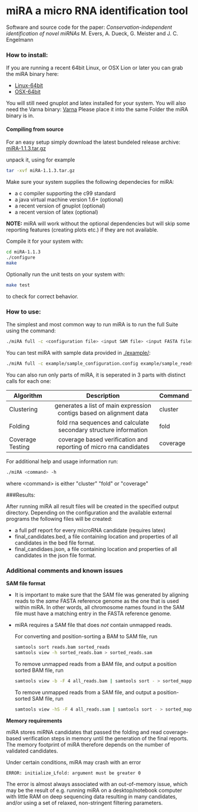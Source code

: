 miRA a micro RNA identification tool
=========

Software and source code for the paper:
*Conservation-independent identification of novel miRNAs*
M. Evers, A. Dueck, G. Meister and J. C. Engelmann

### How to install:

If you are running a recent 64bit Linux, or OSX Lion or later you can grab the miRA binary here:

- [Linux-64bit](bin/miRA-Linux-64bit)
- [OSX-64bit](bin/miRA-OSX-64bit)

You will still need gnuplot and latex installed for your system. 
You will also need the Varna binary: [Varna](VARNAv3-91.jar)
Please place it into the same Folder the miRA binary is in. 

#### Compiling from source

For an easy setup simply download the 
latest bundeled release archive: [miRA-1.1.3.tar.gz](miRA-1.1.3.tar.gz)


unpack it, using for example
```sh
tar -xvf miRA-1.1.3.tar.gz
```
Make sure your system supplies the following dependecies for miRA:

- a c compiler supporting the c99 standard
- a java virtual machine version 1.6+ (optional)
- a recent version of gnuplot (optional)
- a recent version of latex (optional)

**NOTE:** miRA will work without the optional dependencies but will skip some reporting features (creating plots etc.) if they are not available.

Compile it for your system with:
```sh
cd miRA-1.1.3
./configure
make
```

Optionally run the unit tests on your system with: 
```sh
make test
```
to check for correct behavior.




### How to use:

The simplest and most common way to run miRA is to run the full Suite using the command:
```sh
./miRA full -c <configuration file> <input SAM file> <input FASTA file> <output directory>
```

You can test miRA with sample data provided in [./example/](example):
```sh
./miRA full -c example/sample_configuration.config example/sample_reads.sam example/sample_sequence.fasta example/sample_output/
```

You can also run only parts of miRA, it is seperated in 3 parts with distinct calls for each one:

| Algorithm        | Description           | Command  |
| ------------- |:-------------:| :--------------|
| Clustering     | generates a list of main expression contigs based on alignment data| cluster |
| Folding    | fold rna sequences and calculate secondary structure information      |   fold |
| Coverage Testing | coverage based verification and reporting of micro rna candidates     |    coverage | 

For additional help and usage information run:
```sh
./miRA <command> -h
```
where <command\> is either "cluster" "fold" or "coverage"

###Results:

After running miRA all result files will be created in the specified output directory. Depending on the configuration and the available external programs the following files will be created:

- a full pdf report for every microRNA candidate (requires latex)
- final_candidates.bed, a file containing location and properties of all candidates in the bed file format.
- final_candidaes.json, a file containing location and properties of all candidates in the json file format.


### Additional comments and known issues

**SAM file format**

* It is important to make sure that the SAM file was generated by aligning reads to the _same_ FASTA reference genome as the one that is used within miRA. In other words, all chromosome names found in the SAM file must have a matching entry in the FASTA reference genome.    
* miRA requires a SAM file that does _not_ contain unmapped reads. 
    
    For converting and position-sorting a BAM to SAM file, run
    ```sh
    samtools sort reads.bam sorted_reads
    samtools view -h sorted_reads.bam > sorted_reads.sam
    ```

    To remove unmapped reads from a BAM file, and output a position sorted BAM file, run
    ```sh
    samtools view -b -F 4 all_reads.bam | samtools sort - > sorted_mapped_reads
    ```

    To remove unmapped reads from a SAM file, and output a position-sorted SAM file, run
    ```sh
    samtools view -hS -F 4 all_reads.sam | samtools sort - > sorted_mapped_reads
    ```

**Memory requirements**

miRA stores miRNA candidates that passed the folding and read coverage-based verification steps in memory until the generation of the final reports. The memory footprint of miRA therefore depends on the number of validated candidates. 

Under certain conditions, miRA may crash with an error
```sh
ERROR: initialize_Lfold: argument must be greater 0
```  
The error is almost always associated with an out-of-memory issue, which may be the result of e.g. running miRA on a desktop/notebook computer with little RAM on deep sequencing data resulting in many candidates, and/or using a set of relaxed, non-stringent filtering parameters.


